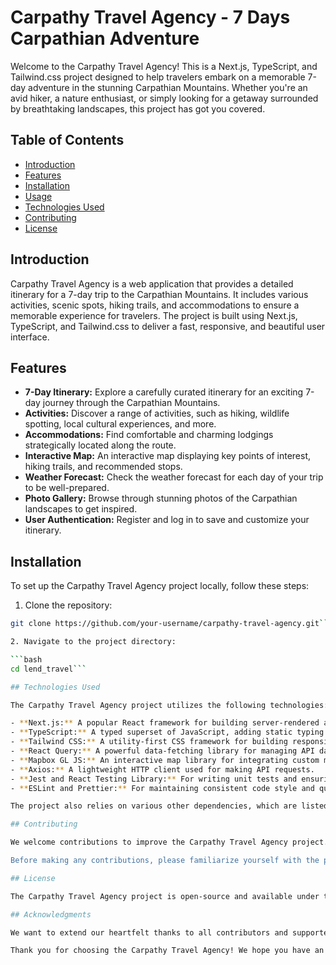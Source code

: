 # Carpathy Travel Agency - 7 Days Carpathian Adventure

Welcome to the Carpathy Travel Agency! This is a Next.js, TypeScript, and Tailwind.css project designed to help travelers embark on a memorable 7-day adventure in the stunning Carpathian Mountains. Whether you're an avid hiker, a nature enthusiast, or simply looking for a getaway surrounded by breathtaking landscapes, this project has got you covered.

## Table of Contents

- [Introduction](#introduction)
- [Features](#features)
- [Installation](#installation)
- [Usage](#usage)
- [Technologies Used](#technologies-used)
- [Contributing](#contributing)
- [License](#license)

## Introduction

Carpathy Travel Agency is a web application that provides a detailed itinerary for a 7-day trip to the Carpathian Mountains. It includes various activities, scenic spots, hiking trails, and accommodations to ensure a memorable experience for travelers. The project is built using Next.js, TypeScript, and Tailwind.css to deliver a fast, responsive, and beautiful user interface.

## Features

- **7-Day Itinerary:** Explore a carefully curated itinerary for an exciting 7-day journey through the Carpathian Mountains.
- **Activities:** Discover a range of activities, such as hiking, wildlife spotting, local cultural experiences, and more.
- **Accommodations:** Find comfortable and charming lodgings strategically located along the route.
- **Interactive Map:** An interactive map displaying key points of interest, hiking trails, and recommended stops.
- **Weather Forecast:** Check the weather forecast for each day of your trip to be well-prepared.
- **Photo Gallery:** Browse through stunning photos of the Carpathian landscapes to get inspired.
- **User Authentication:** Register and log in to save and customize your itinerary.

## Installation

To set up the Carpathy Travel Agency project locally, follow these steps:

1. Clone the repository:

```bash
git clone https://github.com/your-username/carpathy-travel-agency.git```

2. Navigate to the project directory:

```bash
cd lend_travel```

## Technologies Used

The Carpathy Travel Agency project utilizes the following technologies:

- **Next.js:** A popular React framework for building server-rendered and static websites.
- **TypeScript:** A typed superset of JavaScript, adding static typing to the language.
- **Tailwind CSS:** A utility-first CSS framework for building responsive and stylish user interfaces.
- **React Query:** A powerful data-fetching library for managing API data in React applications.
- **Mapbox GL JS:** An interactive map library for integrating custom maps and geospatial data.
- **Axios:** A lightweight HTTP client used for making API requests.
- **Jest and React Testing Library:** For writing unit tests and ensuring code quality.
- **ESLint and Prettier:** For maintaining consistent code style and quality.

The project also relies on various other dependencies, which are listed in the `package.json` file.

## Contributing

We welcome contributions to improve the Carpathy Travel Agency project. If you find any issues, have suggestions for new features, or want to fix a bug, please feel free to open an issue or submit a pull request. Make sure to follow the project's code of conduct.

Before making any contributions, please familiarize yourself with the project's coding standards and guidelines. To get started, you can check the [CONTRIBUTING.md](CONTRIBUTING.md) file.

## License

The Carpathy Travel Agency project is open-source and available under the [MIT License](LICENSE).

## Acknowledgments

We want to extend our heartfelt thanks to all contributors and supporters of the Carpathy Travel Agency project. Your dedication and passion have made this project possible.

Thank you for choosing the Carpathy Travel Agency! We hope you have an unforgettable 7-day adventure in the Carpathian Mountains. If you have any questions or need assistance, don't hesitate to reach out to us. Happy travels! 🏔️🚗


